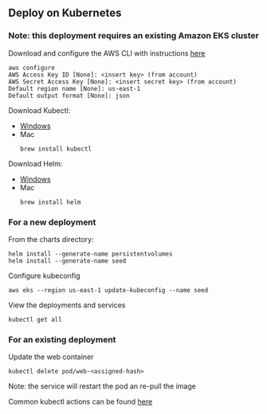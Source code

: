 ## Deploy on Kubernetes
### Note: this deployment requires an existing Amazon EKS cluster

Download and configure the AWS CLI with instructions [here](https://docs.aws.amazon.com/cli/latest/userguide/install-cliv2.html)
```
aws configure
AWS Access Key ID [None]: <insert key> (from account)
AWS Secret Access Key [None]: <insert secret key> (from account)
Default region name [None]: us-east-1
Default output format [None]: json
```

Download Kubectl:

- [Windows](https://kubernetes.io/docs/tasks/tools/install-kubectl/#install-kubectl-on-windows)
- Mac
    ```
    brew install kubectl
    ```

Download Helm:
- [Windows](https://github.com/helm/helm/releases)
- Mac
    ```
    brew install helm
    ```

### For a new deployment
From the charts directory:
```
helm install --generate-name persistentvolumes
helm install --generate-name seed
```

Configure kubeconfig
```
aws eks --region us-east-1 update-kubeconfig --name seed
```

View the deployments and services
```
kubectl get all
```

### For an existing deployment
Update the web container
```
kubectl delete pod/web-<assigned-hash>
```
Note: the service will restart the pod an re-pull the image

Common kubectl actions can be found [here](https://kubernetes.io/docs/reference/kubectl/cheatsheet/)

